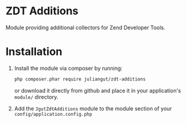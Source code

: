ZDT Additions
=============

Module providing additional collectors for Zend Developer Tools.

Installation
============

1. Install the module via composer by running:

   ```sh
   php composer.phar require juliangut/zdt-additions
   ```
   or download it directly from github and place it in your application's `module/` directory.
2. Add the `JgutZdtAdditions` module to the module section of your `config/application.config.php`
